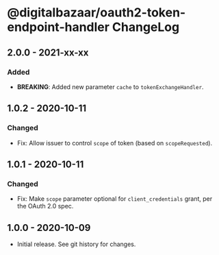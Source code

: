 # @digitalbazaar/oauth2-token-endpoint-handler ChangeLog

## 2.0.0 - 2021-xx-xx

### Added
- **BREAKING**: Added new parameter `cache` to `tokenExchangeHandler`.

## 1.0.2 - 2020-10-11

### Changed
- Fix: Allow issuer to control `scope` of token (based on `scopeRequested`).

## 1.0.1 - 2020-10-11

### Changed
- Fix: Make `scope` parameter optional for `client_credentials` grant,
  per the OAuth 2.0 spec.

## 1.0.0 - 2020-10-09

- Initial release. See git history for changes.
